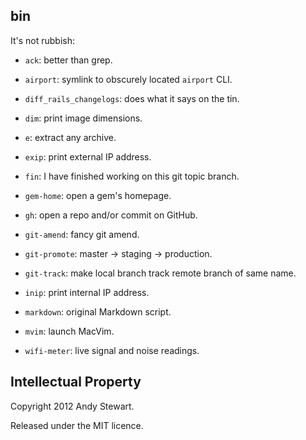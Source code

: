 ## bin

It's not rubbish:

* `ack`: better than grep.

* `airport`: symlink to obscurely located `airport` CLI.

* `diff_rails_changelogs`: does what it says on the tin.

* `dim`: print image dimensions.

* `e`: extract any archive.

* `exip`: print external IP address.

* `fin`: I have finished working on this git topic branch.

* `gem-home`: open a gem's homepage.

* `gh`: open a repo and/or commit on GitHub.

* `git-amend`: fancy git amend.

* `git-promote`: master → staging → production.

* `git-track`: make local branch track remote branch of same name.

* `inip`: print internal IP address.

* `markdown`: original Markdown script.

* `mvim`: launch MacVim.

* `wifi-meter`: live signal and noise readings.


## Intellectual Property

Copyright 2012 Andy Stewart.

Released under the MIT licence.
